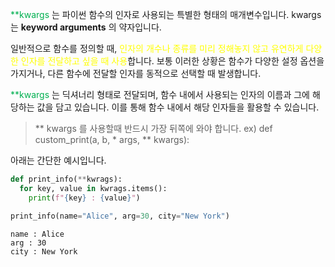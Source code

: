 
<font color="#00b050">**kwargs</font> 는 파이썬 함수의 인자로 사용되는 특별한 형태의 매개변수입니다. kwargs는 **keyword arguments** 의 약자입니다.

일반적으로 함수를 정의할 때, <font color="#ffff00">인자의 개수나 종류를 미리 정해놓지 않고 유연하게 다양한 인자를 전달하고 싶을 때 사용</font>합니다. 보통 이러한 상황은 함수가 다양한 설정 옵션을 가지거나, 다른 함수에 전달할 인자를 동적으로 선택할 때 발생합니다.

<font color="#00b050">**kwargs</font> 는 딕셔너리 형태로 전달되며, 함수 내에서 사용되는 인자의 이름과 그에 해당하는 값을 담고 있습니다. 이를 통해 함수 내에서 해당 인자들을 활용할 수 있습니다.

> ** kwargs 를 사용할때 반드시 가장 뒤쪽에 와야 합니다. 
> ex) def custom_print(a, b, * args, ** kwargs):


아래는 간단한 예시입니다.

```python
def print_info(**kwrags):
  for key, value in kwrags.items():
    print(f"{key} : {value}")

print_info(name="Alice", arg=30, city="New York")
```

```
name : Alice
arg : 30
city : New York
```

